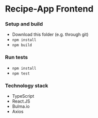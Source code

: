 # Recipe-App Frontend

### Setup and build
- Download this folder (e.g. through git)
- `npm install`
- `npm build`


### Run tests
- `npm install`
- `npm test`

### Technology stack
- TypeScript
- React.JS
- Bulma.io
- Axios

